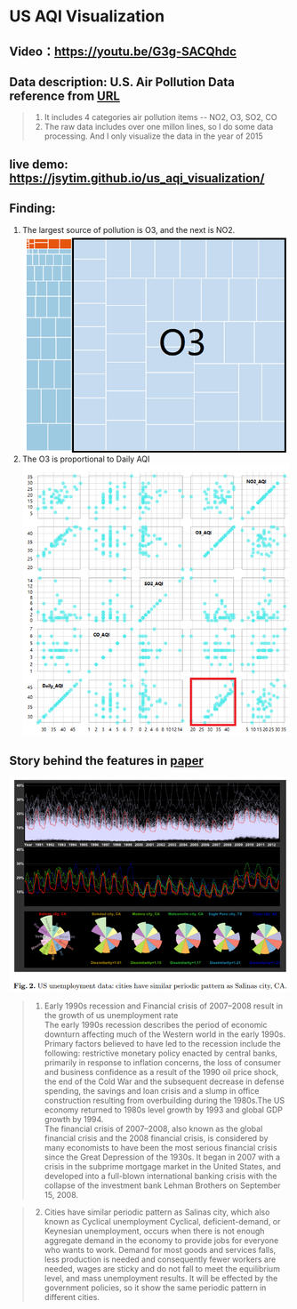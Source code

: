# US AQI Visualization
## Video：https://youtu.be/G3g-SACQhdc
## Data description: U.S. Air Pollution Data reference from [URL](https://data.world/data-society/us-air-pollution-data) 
>1. It includes 4 categories air pollution items -- NO2, O3, SO2, CO<br>
>2. The raw data includes over one millon lines, so I do some data processing. And I only visualize the data in the year of 2015
## live demo: https://jsytim.github.io/us_aqi_visualization/
## Finding:
 1. The largest source of pollution is O3, and the next is NO2.
 ![image](https://github.com/JsyTim/us_aqi_visualization/blob/master/treemap.png)
 2. The O3 is proportional to Daily AQI
 ![image](https://github.com/JsyTim/us_aqi_visualization/blob/master/scatter.png)
 ## Story behind the features in [paper](http://www.myweb.ttu.edu/tnhondan/file/TimeExplorer.pdf)
 ![image](https://github.com/JsyTim/us_aqi_visualization/blob/master/paper.png)
 >1. Early 1990s recession and Financial crisis of 2007–2008 result in the growth of us unemployment rate<br>
 The early 1990s recession describes the period of economic downturn affecting much of the Western world in the early 1990s. Primary factors believed to have led to the recession include the following: restrictive monetary policy enacted by central banks, primarily in response to inflation concerns, the loss of consumer and business confidence as a result of the 1990 oil price shock, the end of the Cold War and the subsequent decrease in defense spending, the savings and loan crisis and a slump in office construction resulting from overbuilding during the 1980s.The US economy returned to 1980s level growth by 1993 and global GDP growth by 1994.<br>
 The financial crisis of 2007–2008, also known as the global financial crisis and the 2008 financial crisis, is considered by many economists to have been the most serious financial crisis since the Great Depression of the 1930s. It began in 2007 with a crisis in the subprime mortgage market in the United States, and developed into a full-blown international banking crisis with the collapse of the investment bank Lehman Brothers on September 15, 2008.
 
 >2. Cities have similar periodic pattern as Salinas city, which also known as Cyclical unemployment
 Cyclical, deficient-demand, or Keynesian unemployment, occurs when there is not enough aggregate demand in the economy to provide jobs for everyone who wants to work. Demand for most goods and services falls, less production is needed and consequently fewer workers are needed, wages are sticky and do not fall to meet the equilibrium level, and mass unemployment results. It will be effected by the government policies, so it show the same periodic pattern in different cities.
